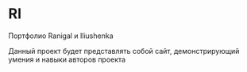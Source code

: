 # RI
Портфолио Ranigal и Iliushenka 

Данный проект будет представлять собой сайт, демонстрирующий умения и навыки авторов проекта
